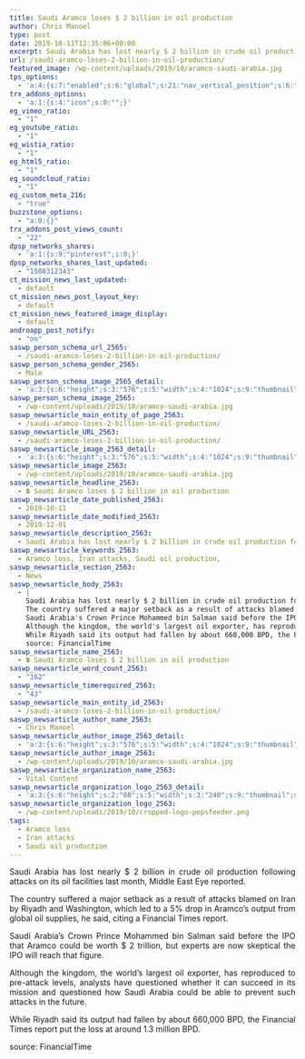 ```yaml
---
title: Saudi Aramco loses $ 2 billion in oil production
author: Chris Manoel
type: post
date: 2019-10-11T12:35:06+00:00
excerpt: Saudi Arabia has lost nearly $ 2 billion in crude oil production following attacks on its oil facilities last month, Middle East Eye reported.
url: /saudi-aramco-loses-2-billion-in-oil-production/
featured_image: /wp-content/uploads/2019/10/aramco-saudi-arabia.jpg
tps_options:
  - 'a:4:{s:7:"enabled";s:6:"global";s:21:"nav_vertical_position";s:6:"global";s:23:"nav_hide_on_first_slide";b:0;s:23:"slide_loading_mechanism";s:6:"global";}'
trx_addons_options:
  - 'a:1:{s:4:"icon";s:0:"";}'
eg_vimeo_ratio:
  - "1"
eg_youtube_ratio:
  - "1"
eg_wistia_ratio:
  - "1"
eg_html5_ratio:
  - "1"
eg_soundcloud_ratio:
  - "1"
eg_custom_meta_216:
  - "true"
buzzstone_options:
  - "a:0:{}"
trx_addons_post_views_count:
  - "22"
dpsp_networks_shares:
  - 'a:1:{s:9:"pinterest";i:0;}'
dpsp_networks_shares_last_updated:
  - "1588312343"
ct_mission_news_last_updated:
  - default
ct_mission_news_post_layout_key:
  - default
ct_mission_news_featured_image_display:
  - default
androapp_post_notify:
  - "on"
saswp_person_schema_url_2565:
  - /saudi-aramco-loses-2-billion-in-oil-production/
saswp_person_schema_gender_2565:
  - Male
saswp_person_schema_image_2565_detail:
  - 'a:3:{s:6:"height";s:3:"576";s:5:"width";s:4:"1024";s:9:"thumbnail";s:78:"/wp-content/uploads/2019/10/aramco-saudi-arabia.jpg";}'
saswp_person_schema_image_2565:
  - /wp-content/uploads/2019/10/aramco-saudi-arabia.jpg
saswp_newsarticle_main_entity_of_page_2563:
  - /saudi-aramco-loses-2-billion-in-oil-production/
saswp_newsarticle_URL_2563:
  - /saudi-aramco-loses-2-billion-in-oil-production/
saswp_newsarticle_image_2563_detail:
  - 'a:3:{s:6:"height";s:3:"576";s:5:"width";s:4:"1024";s:9:"thumbnail";s:78:"/wp-content/uploads/2019/10/aramco-saudi-arabia.jpg";}'
saswp_newsarticle_image_2563:
  - /wp-content/uploads/2019/10/aramco-saudi-arabia.jpg
saswp_newsarticle_headline_2563:
  - 💲 Saudi Aramco loses $ 2 billion in oil production
saswp_newsarticle_date_published_2563:
  - 2019-10-11
saswp_newsarticle_date_modified_2563:
  - 2019-12-01
saswp_newsarticle_description_2563:
  - Saudi Arabia has lost nearly $ 2 billion in crude oil production following attacks on its oil facilities last month, Middle East Eye reported.
saswp_newsarticle_keywords_2563:
  - Aramco loss, Iran attacks, Saudi oil production,
saswp_newsarticle_section_2563:
  - News
saswp_newsarticle_body_2563:
  - |
    Saudi Arabia has lost nearly $ 2 billion in crude oil production following attacks on its oil facilities last month, Middle East Eye reported.
    The country suffered a major setback as a result of attacks blamed on Iran by Riyadh and Washington, which led to a 5% drop in Aramco's output from global oil supplies, he said, citing a Financial Times report.
    Saudi Arabia's Crown Prince Mohammed bin Salman said before the IPO that Aramco could be worth $ 2 trillion, but experts are now skeptical the IPO will reach that figure.
    Although the kingdom, the world's largest oil exporter, has reproduced to pre-attack levels, analysts have questioned whether it can succeed in its mission and questioned how Saudi Arabia could be able to prevent such attacks in the future.
    While Riyadh said its output had fallen by about 660,000 BPD, the Financial Times report put the loss at around 1.3 million BPD.
    source: FinancialTime
saswp_newsarticle_name_2563:
  - 💲 Saudi Aramco loses $ 2 billion in oil production
saswp_newsarticle_word_count_2563:
  - "162"
saswp_newsarticle_timerequired_2563:
  - "43"
saswp_newsarticle_main_entity_id_2563:
  - /saudi-aramco-loses-2-billion-in-oil-production/
saswp_newsarticle_author_name_2563:
  - Chris Manoel
saswp_newsarticle_author_image_2563_detail:
  - 'a:3:{s:6:"height";s:3:"576";s:5:"width";s:4:"1024";s:9:"thumbnail";s:78:"/wp-content/uploads/2019/10/aramco-saudi-arabia.jpg";}'
saswp_newsarticle_author_image_2563:
  - /wp-content/uploads/2019/10/aramco-saudi-arabia.jpg
saswp_newsarticle_organization_name_2563:
  - Vital Content
saswp_newsarticle_organization_logo_2563_detail:
  - 'a:3:{s:6:"height";s:2:"60";s:5:"width";s:3:"240";s:9:"thumbnail";s:82:"/wp-content/uploads/2019/10/cropped-logo-pepsfeeder.png";}'
saswp_newsarticle_organization_logo_2563:
  - /wp-content/uploads/2019/10/cropped-logo-pepsfeeder.png
tags:
  - Aramco loss
  - Iran attacks
  - Saudi oil production
---
```


<p style="text-align: justify;">
  Saudi Arabia has lost nearly $ 2 billion in crude oil production following attacks on its oil facilities last month, Middle East Eye reported.
</p>

<p style="text-align: justify;">
  The country suffered a major setback as a result of attacks blamed on Iran by Riyadh and Washington, which led to a 5% drop in Aramco&#8217;s output from global oil supplies, he said, citing a Financial Times report.
</p>

<p style="text-align: justify;">
  Saudi Arabia&#8217;s Crown Prince Mohammed bin Salman said before the IPO that Aramco could be worth $ 2 trillion, but experts are now skeptical the IPO will reach that figure.
</p>

<p style="text-align: justify;">
  Although the kingdom, the world&#8217;s largest oil exporter, has reproduced to pre-attack levels, analysts have questioned whether it can succeed in its mission and questioned how Saudi Arabia could be able to prevent such attacks in the future.
</p>

<p style="text-align: justify;">
  While Riyadh said its output had fallen by about 660,000 BPD, the Financial Times report put the loss at around 1.3 million BPD.
</p>

<p style="text-align: justify;">
  source: FinancialTime
</p>
